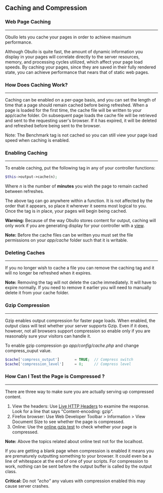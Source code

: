 ## Caching and Compression<a name="caching-compression"></a>

### Web Page Caching

------

Obullo lets you cache your pages in order to achieve maximum performance.

Although Obullo is quite fast, the amount of dynamic information you display in your pages will correlate directly to the server resources, memory, and processing cycles utilized, which affect your page load speeds. By caching your pages, since they are saved in their fully rendered state, you can achieve performance that nears that of static web pages.

### How Does Caching Work?

------

Caching can be enabled on a per-page basis, and you can set the length of time that a page should remain cached before being refreshed. When a page is loaded for the first time, the cache file will be written to your app/cache folder. On subsequent page loads the cache file will be retrieved and sent to the requesting user's browser. If it has expired, it will be deleted and refreshed before being sent to the browser.

Note: The Benchmark tag is not cached so you can still view your page load speed when caching is enabled.

### Enabling Caching

------

To enable caching, put the following tag in any of your controller functions:

```php
$this->output->cache(n);
```

Where <var>n</var> is the number of <b>minutes</b> you wish the page to remain cached between refreshes.

The above tag can go anywhere within a function. It is not affected by the order that it appears, so place it wherever it seems most logical to you. Once the tag is in place, your pages will begin being cached.

**Warning:** Because of the way Obullo stores content for output, caching will only work if you are generating display for your controller with a [view](/ob/obullo/releases/2.0/docs/general/views).

**Note:** Before the cache files can be written you must set the file permissions on your <dfn>app/cache</dfn> folder such that it is writable.

### Deleting Caches

------

If you no longer wish to cache a file you can remove the caching tag and it will no longer be refreshed when it expires.

**Note:** Removing the tag will not delete the cache immediately. It will have to expire normally. If you need to remove it earlier you will need to manually delete it from your cache folder.

### Gzip Compression

------

Gzip enables output compression for faster page loads. When enabled, the output class will test whether your server supports Gzip. Even if it does, however, not all browsers support compression so enable only if you are reasonably sure your visitors can handle it.

To enable gzip compression go <dfn>app/config/cache.php</dfn> and change compress_ouput value. 

```php
$cache['compress_output']       = TRUE;  // Compress switch
$cache['compression_level']     = 8;     // Compress level
```

### How Can I Test the Page is Compressed ?

------

There are three way to make sure you are actually serving up compressed content.
<ol>
    <li>View the headers: Use <a href="https://addons.mozilla.org/en-US/firefox/addon/live-http-headers/">Live HTTP Headers</a> to examine the response. Look for a line that says "Content-encoding: gzip".</li>
   <li>Firefox browser: Use Web Developer Toolbar > Information > View Document Size to see whether the page is compressed.</li>
    <li>Online: Use the <a href="http://www.gidnetwork.com/tools/gzip-test.php">online gzip test</a> to check whether your page is compressed.</li></ol>

**Note:** Above the topics related about online test not for the localhost.

If you are getting a blank page when compression is enabled it means you are prematurely outputting something to your browser. It could even be a line of whitespace at the end of one of your scripts. For compression to work, nothing can be sent before the output buffer is called by the output class.

**Critical:** Do not *"echo"* any values with compression enabled this may cause server crashes.

